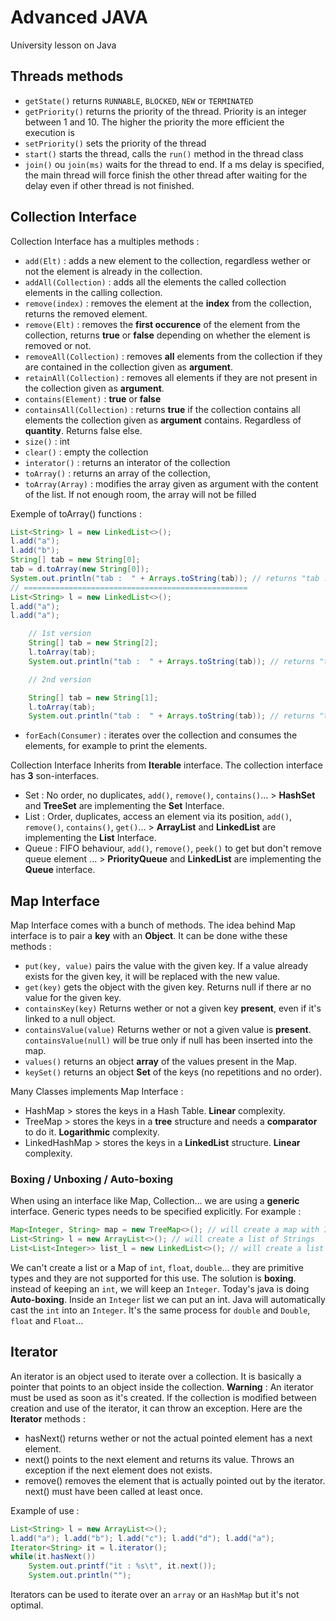 # Advanced JAVA
University lesson on Java

## Threads methods
- `getState()` returns `RUNNABLE`, `BLOCKED`, `NEW` or `TERMINATED`
- `getPriority()` returns the priority of the thread. Priority is an integer between 1 and 10. The higher the priority the more efficient the execution is
- `setPriority()` sets the priority of the thread
- `start()` starts the thread, calls the `run()` method in the thread class
- `join()` ou `join(ms)` waits for the thread to end. If a ms delay is specified, the main thread will force finish the other thread after waiting for the delay even if other thread is not finished.

## Collection Interface
Collection Interface has a multiples methods : 
- `add(Elt)` : adds a new element to the collection, regardless wether or not the element is already in the collection.
- `addAll(Collection)` : adds all the elements the called collection elements in the calling collection.
- `remove(index)` : removes the element at the **index** from the collection, returns the removed element.
- `remove(Elt)` : removes the **first occurence** of the element from the collection, returns **true** or **false** depending on whether the element is removed or not.
- `removeAll(Collection)` : removes **all** elements from the collection if they are contained in the collection given as **argument**.
- `retainAll(Collection)` : removes all elements if they are not present in the collection given as **argument**.
- `contains(Element)` : **true** or **false**
- `containsAll(Collection)` : returns **true** if the collection contains all elements the collection given as **argument** contains. Regardless of **quantity**. Returns false else.
- `size()` : int
- `clear()` : empty the collection
- `interator()` : returns an interator of the collection
- `toArray()` : returns an array of the collection,
- `toArray(Array)` : modifies the array given as argument with the content of the list. If not enough room, the array will not be filled

Exemple of toArray() functions : 
```java
List<String> l = new LinkedList<>();
l.add("a");
l.add("b");
String[] tab = new String[0];
tab = d.toArray(new String[0]);
System.out.println("tab :  " + Arrays.toString(tab)); // returns "tab :  [a, b]"
// ==================================================
List<String> l = new LinkedList<>();
l.add("a");
l.add("a");

    // 1st version
    String[] tab = new String[2];
    l.toArray(tab);
    System.out.println("tab :  " + Arrays.toString(tab)); // returns "tab :  [a, b]"

    // 2nd version

    String[] tab = new String[1];
    l.toArray(tab);
    System.out.println("tab :  " + Arrays.toString(tab)); // returns "tab :  [null]"
```

- `forEach(Consumer)` : iterates over the collection and consumes the elements, for example to print the elements.



Collection Interface Inherits from **Iterable** interface. The collection interface has **3** son-interfaces. 
- Set : No order, no duplicates, `add()`, `remove()`, `contains()`... > **HashSet** and **TreeSet** are implementing the **Set** Interface.
- List : Order, duplicates, access an element via its position, `add()`, `remove()`, `contains()`, `get()`... > **ArrayList** and **LinkedList** are implementing the **List** Interface.
- Queue : FIFO behaviour,  `add()`, `remove()`, `peek()` to get but don't remove queue element ... > **PriorityQueue** and **LinkedList** are implementing the **Queue** interface.


## Map Interface
Map Interface comes with a bunch of methods. The idea behind Map interface is to pair a **key** with an **Object**. It can be done withe these methods :
- `put(key, value)` pairs the value with the given key. If a value already exists for the given key, it will be replaced with the new value.
- `get(key)` gets the object with the given key. Returns null if there ar no value for the given key.
- `containsKey(key)` Returns wether or not a given key **present**, even if it's linked to a null object.
- `containsValue(value)` Returns wether or not a given value is **present**. `containsValue(null)` will be true only if null has been inserted into the map.
- `values()` returns an object **array** of the values present in the Map.
- `keySet()` returns an object **Set** of the keys (no repetitions and no order).

Many Classes implements Map Interface : 
- HashMap > stores the keys in a Hash Table. **Linear** complexity.
- TreeMap > stores the keys in a **tree** structure and needs a **comparator** to do it. **Logarithmic** complexity.
- LinkedHashMap > stores the keys in a **LinkedList** structure. **Linear** complexity.

### Boxing / Unboxing / Auto-boxing

When using an interface like Map, Collection... we are using a **generic** interface.
Generic types needs to be specified explicitly. For example : 
```java
Map<Integer, String> map = new TreeMap<>(); // will create a map with Integers as keys and Strings as values
List<String> l = new ArrayList<>(); // will create a list of Strings
List<List<Integer>> list_l = new LinkedList<>(); // will create a list of List of Integer, ie a 2D mutable Array
```
We can't create a list or a Map of `int`, `float`, `double`... they are primitive types and they are not supported for this use.
The solution is **boxing**. instead of keeping an `int`, we will keep an `Integer`. 
Today's java is doing **Auto-boxing**. Inside an `Integer` list we can put an int. Java will automatically cast the `int` into an `Integer`.
It's the same process for `double` and `Double`, `float` and `Float`...

## Iterator 
An iterator is an object used to iterate over a collection. It is basically a pointer that points to an object inside the collection.
**Warning** : An iterator must be used as soon as it's created. If the collection is modified between creation and use of the iterator, it can throw an exception.
Here are the **Iterator** methods : 
- hasNext() returns wether or not the actual pointed element has a next element.
- next() points to the next element and returns its value. Throws an exception if the next element does not exists.
- remove() removes the element that is actually pointed out by the iterator. next() must have been called at least once.

Example of use : 
```java
List<String> l = new ArrayList<>();
l.add("a"); l.add("b"); l.add("c"); l.add("d"); l.add("a");
Iterator<String> it = l.iterator();
while(it.hasNext())
    System.out.printf("it : %s\t", it.next());
    System.out.println("");
```
Iterators can be used to iterate over an `array` or an `HashMap` but it's not optimal.
